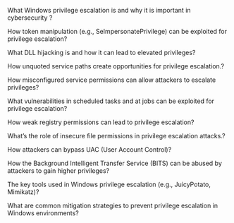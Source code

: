 What Windows privilege escalation is and why it is important in cybersecurity ?

How token manipulation (e.g., SeImpersonatePrivilege) can be exploited for privilege escalation?

What DLL hijacking is and how it can lead to elevated privileges?

How unquoted service paths create opportunities for privilege escalation.?

How misconfigured service permissions can allow attackers to escalate privileges?

What vulnerabilities in scheduled tasks and at jobs can be exploited for privilege escalation?

How weak registry permissions can lead to privilege escalation?

What’s the role of insecure file permissions in privilege escalation attacks.?

How attackers can bypass UAC (User Account Control)?

How the Background Intelligent Transfer Service (BITS) can be abused by attackers to gain higher privileges?

The key tools used in Windows privilege escalation (e.g., JuicyPotato, Mimikatz)?

What are common mitigation strategies to prevent privilege escalation in Windows environments?
